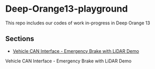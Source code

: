 # Deep-Orange13-playground
This repo includes our codes of work in-progress in Deep Orange 13

## Sections
* [Vehicle CAN Interface - Emergency Brake with LiDAR Demo](http://www.google.fr/ "CAN interface")

Vehicle CAN Interface - Emergency Brake with LiDAR Demo

